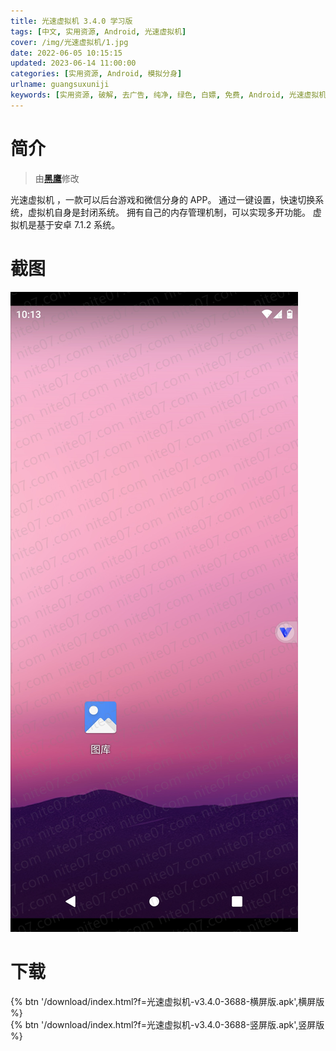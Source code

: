 ```yaml
---
title: 光速虚拟机 3.4.0 学习版
tags: [中文, 实用资源, Android, 光速虚拟机]
cover: /img/光速虚拟机/1.jpg
date: 2022-06-05 10:15:15
updated: 2023-06-14 11:00:00
categories: [实用资源, Android, 模拟分身]
urlname: guangsuxuniji
keywords: [实用资源, 破解, 去广告, 纯净, 绿色, 白嫖, 免费, Android, 光速虚拟机]
---
```


# 简介

> 由[**黑鹰**](/laiyuan)修改

光速虚拟机 ，一款可以后台游戏和微信分身的 APP。 通过一键设置，快速切换系统，虚拟机自身是封闭系统。 拥有自己的内存管理机制，可以实现多开功能。 虚拟机是基于安卓 7.1.2 系统。

# 截图

![](/img/光速虚拟机/2.jpg)

# 下载

{% btn '/download/index.html?f=光速虚拟机-v3.4.0-3688-横屏版.apk',横屏版 %}
<br>
{% btn '/download/index.html?f=光速虚拟机-v3.4.0-3688-竖屏版.apk',竖屏版 %}
